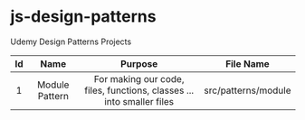 # js-design-patterns
Udemy Design Patterns Projects


| Id  | Name            | Purpose                                                                | File Name           |
|:---:|:---------------:|:----------------------------------------------------------------------:|:-------------------:|
|  1  | Module Pattern  | For making our code, files, functions, classes ... into smaller files  | src/patterns/module |